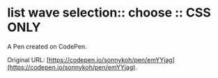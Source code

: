 # list wave selection:: choose :: CSS ONLY

A Pen created on CodePen.

Original URL: [https://codepen.io/sonnykoh/pen/emYYjag](https://codepen.io/sonnykoh/pen/emYYjag).

